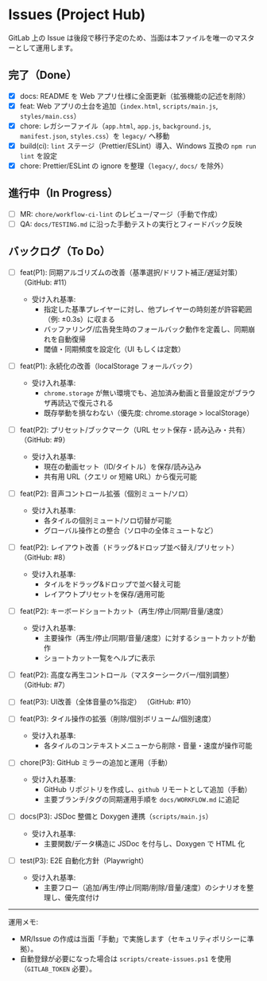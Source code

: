 # Issues (Project Hub)

GitLab 上の Issue は後段で移行予定のため、当面は本ファイルを唯一のマスターとして運用します。

## 完了（Done）

- [x] docs: README を Web アプリ仕様に全面更新（拡張機能の記述を削除）
- [x] feat: Web アプリの土台を追加（`index.html`, `scripts/main.js`, `styles/main.css`）
- [x] chore: レガシーファイル（`app.html`, `app.js`, `background.js`, `manifest.json`, `styles.css`）を `legacy/` へ移動
- [x] build(ci): `lint` ステージ（Prettier/ESLint）導入、Windows 互換の `npm run lint` を設定
- [x] chore: Prettier/ESLint の ignore を整理（`legacy/`, `docs/` を除外）

## 進行中（In Progress）

- [ ] MR: `chore/workflow-ci-lint` のレビュー/マージ（手動で作成）
- [ ] QA: `docs/TESTING.md` に沿った手動テストの実行とフィードバック反映

## バックログ（To Do）

- [ ] feat(P1): 同期アルゴリズムの改善（基準選択/ドリフト補正/遅延対策） （GitHub: #11）
  - 受け入れ基準:
    - 指定した基準プレイヤーに対し、他プレイヤーの時刻差が許容範囲（例: ±0.3s）に収まる
    - バッファリング/広告発生時のフォールバック動作を定義し、同期崩れを自動復帰
    - 閾値・同期頻度を設定化（UI もしくは定数）

- [ ] feat(P1): 永続化の改善（localStorage フォールバック）
  - 受け入れ基準:
    - `chrome.storage` が無い環境でも、追加済み動画と音量設定がブラウザ再読込で復元される
    - 既存挙動を損なわない（優先度: chrome.storage > localStorage）

- [ ] feat(P2): プリセット/ブックマーク（URL セット保存・読み込み・共有） （GitHub: #9）
  - 受け入れ基準:
    - 現在の動画セット（ID/タイトル）を保存/読み込み
    - 共有用 URL（クエリ or 短縮 URL）から復元可能

- [ ] feat(P2): 音声コントロール拡張（個別ミュート/ソロ）
  - 受け入れ基準:
    - 各タイルの個別ミュート/ソロ切替が可能
    - グローバル操作との整合（ソロ中の全体ミュートなど）

- [ ] feat(P2): レイアウト改善（ドラッグ&ドロップ並べ替え/プリセット） （GitHub: #8）
  - 受け入れ基準:
    - タイルをドラッグ&ドロップで並べ替え可能
    - レイアウトプリセットを保存/適用可能

- [ ] feat(P2): キーボードショートカット（再生/停止/同期/音量/速度）
  - 受け入れ基準:
    - 主要操作（再生/停止/同期/音量/速度）に対するショートカットが動作
    - ショートカット一覧をヘルプに表示

- [ ] feat(P2): 高度な再生コントロール（マスターシークバー/個別調整） （GitHub: #7）

- [ ] feat(P3): UI改善（全体音量の%指定） （GitHub: #10）

- [ ] feat(P3): タイル操作の拡張（削除/個別ボリューム/個別速度）
  - 受け入れ基準:
    - 各タイルのコンテキストメニューから削除・音量・速度が操作可能

- [ ] chore(P3): GitHub ミラーの追加と運用（手動）
  - 受け入れ基準:
    - GitHub リポジトリを作成し、`github` リモートとして追加（手動）
    - 主要ブランチ/タグの同期運用手順を `docs/WORKFLOW.md` に追記

- [ ] docs(P3): JSDoc 整備と Doxygen 連携（`scripts/main.js`）
  - 受け入れ基準:
    - 主要関数/データ構造に JSDoc を付与し、Doxygen で HTML 化

- [ ] test(P3): E2E 自動化方針（Playwright）
  - 受け入れ基準:
    - 主要フロー（追加/再生/停止/同期/削除/音量/速度）のシナリオを整理し、優先度付け

---

運用メモ:
- MR/Issue の作成は当面「手動」で実施します（セキュリティポリシーに準拠）。
- 自動登録が必要になった場合は `scripts/create-issues.ps1` を使用（`GITLAB_TOKEN` 必要）。
